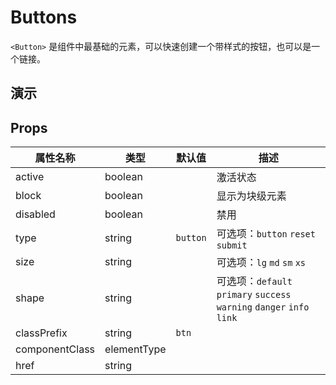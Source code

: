 # Buttons [<i class="icon icon-edit2" ></i>](https://github.com/rsuite/rsuite.github.io/blob/master/src/components/button/index.md)

`<Button>` 是组件中最基础的元素，可以快速创建一个带样式的按钮，也可以是一个链接。


## 演示

<!--{demo}-->



## Props
| 属性名称           | 类型          | 默认值      | 描述                                                                 |
|----------------|-------------|----------|--------------------------------------------------------------------|
| active         | boolean     |          | 激活状态                                                               |
| block          | boolean     |          | 显示为块级元素                                                            |
| disabled       | boolean     |          | 禁用                                                                 |
| type           | string      | `button` | 可选项：`button` `reset` `submit`                                      |
| size           | string      |          | 可选项：`lg` `md` `sm` `xs`                                            |
| shape          | string      |          | 可选项：`default` `primary` `success` `warning` `danger` `info` `link` |
| classPrefix    | string      | `btn`    |                                                                    |
| componentClass | elementType |          |                                                                    |
| href           | string      |          |                                                                    |
